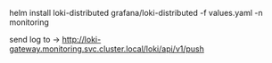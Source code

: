 helm install loki-distributed grafana/loki-distributed -f values.yaml -n monitoring

send log to -> http://loki-gateway.monitoring.svc.cluster.local/loki/api/v1/push
